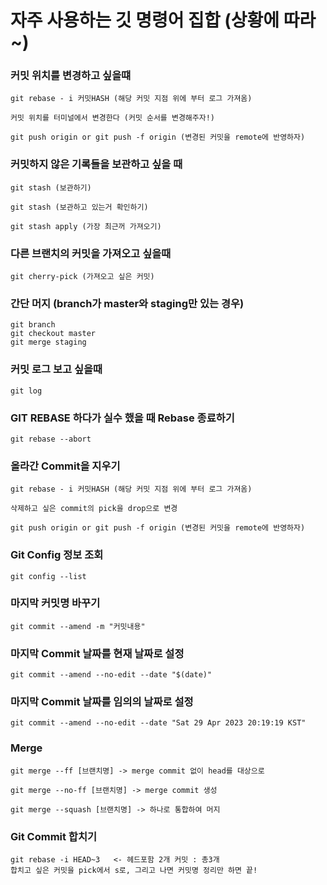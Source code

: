 # 자주 사용하는 깃 명령어 집합 (상황에 따라~)

### 커밋 위치를 변경하고 싶을떄
```
git rebase - i 커밋HASH (해당 커밋 지점 위에 부터 로그 가져옴)

커밋 위치를 터미널에서 변경한다 (커밋 순서를 변경해주자!)

git push origin or git push -f origin (변경된 커밋을 remote에 반영하자)
```

### 커밋하지 않은 기록들을 보관하고 싶을 때
```
git stash (보관하기)

git stash (보관하고 있는거 확인하기)

git stash apply (가장 최근꺼 가져오기)
```

### 다른 브랜치의 커밋을 가져오고 싶을때
```
git cherry-pick (가져오고 싶은 커밋)
```

### 간단 머지 (branch가 master와 staging만 있는 경우)
```
git branch
git checkout master
git merge staging
```

### 커밋 로그 보고 싶을때
```
git log
```

### GIT REBASE 하다가 실수 했을 때 Rebase 종료하기
```
git rebase --abort
```

### 올라간 Commit을 지우기 
```
git rebase - i 커밋HASH (해당 커밋 지점 위에 부터 로그 가져옴)

삭제하고 싶은 commit의 pick을 drop으로 변경

git push origin or git push -f origin (변경된 커밋을 remote에 반영하자)
```

### Git Config 정보 조회
```
git config --list
```

### 마지막 커밋명 바꾸기
```
git commit --amend -m "커밋내용"
```

### 마지막 Commit 날짜를 현재 날짜로 설정
```
git commit --amend --no-edit --date "$(date)"
```

### 마지막 Commit 날짜를 임의의 날짜로 설정
```
git commit --amend --no-edit --date "Sat 29 Apr 2023 20:19:19 KST"
```

### Merge
```
git merge --ff [브랜치명] -> merge commit 없이 head를 대상으로 

git merge --no-ff [브랜치명] -> merge commit 생성

git merge --squash [브랜치명] -> 하나로 통합하여 머지
```

### Git Commit 합치기

```
git rebase -i HEAD~3   <- 헤드포함 2개 커밋 : 총3개
합치고 싶은 커밋을 pick에서 s로, 그리고 나면 커밋명 정리만 하면 끝!
```
